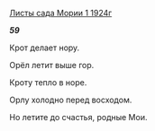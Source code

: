 [Листы сада Мории 1 1924г](https://127.0.0.1:4002/agni/1924)

___59___

Крот делает нору.   

Орёл летит выше гор.   

Кроту тепло в норе.   

Орлу холодно перед восходом.   

Но летите до счастья, родные Мои.   

